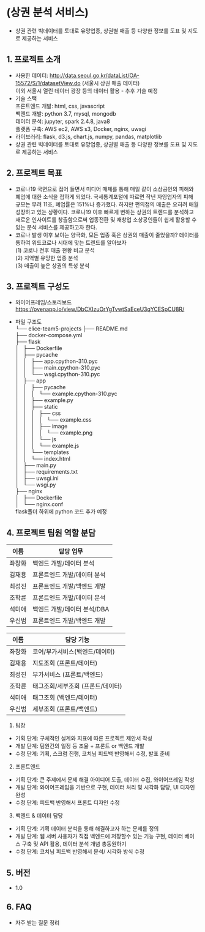 # (상권 분석 서비스)
- 상권 관련 빅데이터를 토대로 유망업종, 상권별 매출 등 다양한 정보를 도표 및 지도로 제공하는 서비스

## 1. 프로젝트 소개
  - 사용한 데이터: http://data.seoul.go.kr/dataList/OA-15572/S/1/datasetView.do (서울시 상권 매출 데이터)  
     이외 서울시 열린 데이터 광장 등의 데이터 활용 - 추후 기술 예정  
  - 기술 스택  
     프론트엔드 개발: html, css, javascript  
     백엔드 개발: python 3.7, mysql, mongodb  
     데이터 분석: jupyter, spark 2.4.8, java8  
     플랫폼 구축: AWS ec2, AWS s3, Docker, nginx, uwsgi  
  - 라이브러리: flask, d3.js, chart.js, numpy, pandas, matplotlib 
  - 상권 관련 빅데이터를 토대로 유망업종, 상권별 매출 등 다양한 정보를 도표 및 지도로 제공하는 서비스

## 2. 프로젝트 목표
  - 코로나19 국면으로 접어 들면서 미디어 매체를 통해 매일 같이 소상공인의 피해와 폐업에 대한 소식을 접하게 되었다.
      국세통계포털에 따르면 작년 자영업자의 피해 규모는 무려 11조, 폐업률은 151%나 증가했다.
      하지만 편의점의 매출은 오히려 매월 성장하고 있는 상황이다. 코로나19 이후 빠르게 변하는 상권의 트렌드를 분석하고 새로운 인사이트를 창출함으로써 업종전환 및 재창업 소상공인들이 쉽게 활용할 수 있는 분석 서비스를 제공하고자 한다.
  - 코로나 발생 이후 보이는 양극화, 모든 업종 혹은 상권의 매출이 줄었을까?
데이터를 통하여 위드코로나 시대에 맞는 트렌드를 알아보자  
    (1) 코로나 전후 매출 현황 비교 분석   
    (2) 지역별 유망한 업종 분석  
    (3) 매출이 높은 상권의 특성 분석

## 3. 프로젝트 구성도
  - 와이어프레임/스토리보드    
      https://ovenapp.io/view/DbCXIzuOrYgTvwtSaEceU3qYCESpCU8R/
  
  - 파일 구조도  
      └── elice-team5-projects
          ├── README.md  
          ├── docker-compose.yml  
          ├── flask  
          │   ├── Dockerfile  
          │   ├── pycache  
          │   │   ├── app.cpython-310.pyc  
          │   │   ├── main.cpython-310.pyc  
          │   │   └── wsgi.cpython-310.pyc  
          │   ├── app  
          │   │   ├── pycache  
          │   │   │   └── example.cpython-310.pyc  
          │   │   ├── example.py  
          │   │   ├── static  
          │   │   │   ├── css  
          │   │   │   │   └── example.css  
          │   │   │   ├── image  
          │   │   │   │   └── example.png  
          │   │   │   └── js  
          │   │   │       └── example.js  
          │   │   └── templates  
          │   │       └── index.html  
          │   ├── main.py  
          │   ├── requirements.txt  
          │   ├── uwsgi.ini  
          │   └── wsgi.py  
          ├── nginx  
          │   ├── Dockerfile  
          │   └── nginx.conf  
  flask폴더 하위에 python 코드 추가 예정

## 4. 프로젝트 팀원 역할 분담
| 이름 | 담당 업무 |
| ------ | ------ |
| 좌창화 | 백엔드 개발/데이터 분석 |
| 김재용 | 프론트엔드 개발/데이터 분석 |
| 최성진 | 프론트엔드 개발/백엔드 개발 |
| 조학륜 | 프론트엔드 개발/데이터 분석 |
| 석미애 | 백엔드 개발/데이터 분석/DBA |
| 우신범 | 프론트엔드 개발/백엔드 개발 |

| 이름 | 담당 기능 |
| ------ | ------ |
| 좌창화 | 코어/부가서비스(백엔드/데이터) |
| 김재용 | 지도조회 (프론트/데이터) |
| 최성진 | 부가서비스 (프론트/백엔드) |
| 조학륜 | 태그조회/세부조회 (프론트/데이터) |
| 석미애 | 태그조회 (백엔드/데이터) |
| 우신범 | 세부조회 (프론트/백엔드) |

1. 팀장 

- 기획 단계: 구체적인 설계와 지표에 따른 프로젝트 제안서 작성
- 개발 단계: 팀원간의 일정 등 조율 + 프론트 or 백엔드 개발
- 수정 단계: 기획, 스크럼 진행, 코치님 피드백 반영해서 수정, 발표 준비

2. 프론트엔드 

- 기획 단계: 큰 주제에서 문제 해결 아이디어 도출, 데이터 수집, 와이어프레임 작성
- 개발 단계: 와이어프레임을 기반으로 구현, 데이터 처리 및 시각화 담당, UI 디자인 완성
- 수정 단계: 피드백 반영해서 프론트 디자인 수정

 3. 백엔드 & 데이터 담당  

- 기획 단계: 기획 데이터 분석을 통해 해결하고자 하는 문제를 정의
- 개발 단계: 웹 서버 사용자가 직접 백엔드에 저장할수 있는 기능 구현, 데이터 베이스 구축 및 API 활용, 데이터 분석 개념 총동원하기
- 수정 단계: 코치님 피드백 반영해서 분석/ 시각화 방식 수정

## 5. 버전
  - 1.0

## 6. FAQ
  - 자주 받는 질문 정리
